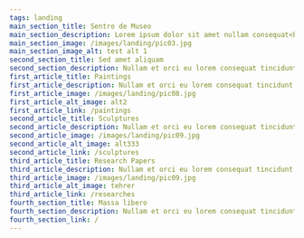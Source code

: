 ```yaml
---
tags: landing
main_section_title: Sentro de Museo
main_section_description: Lorem ipsum dolor sit amet nullam consequat<br /> sed veroeros. tempus adipiscing nulla.
main_section_image: /images/landing/pic03.jpg
main_section_image_alt: test alt 1
second_section_title: Sed amet aliquam
second_section_description: Nullam et orci eu lorem consequat tincidunt vivamus et sagittismagna sed nunc rhoncus condimentum sem. In efficitur ligula tate urna. Maecenas massa vel lacinia pellentesque lorem ipsum dolor. Nullam et orci eu lorem consequat tincidunt. Vivamus et sagittis libero. Nullam et orci eu lorem consequat tincidunt vivamus et sagittis magna sed nunc rhoncus condimentum sem. In efficitur ligula tate urna.
first_article_title: Paintings
first_article_description: Nullam et orci eu lorem consequat tincidunt vivamus et sagittis magna sed nunc rhoncus condimentum sem. In efficitur ligula tate urna. Maecenas massa sed magna lacinia magna pellentesque lorem ipsum dolor. Nullam et orci eu lorem consequat tincidunt. Vivamus et sagittis tempus.
first_article_image: /images/landing/pic08.jpg
first_article_alt_image: alt2
first_article_link: /paintings
second_article_title: Sculptures
second_article_description: Nullam et orci eu lorem consequat tincidunt vivamus et sagittis magna sed nunc rhoncus condimentum sem. In efficitur ligula tate urna. Maecenas massa sed magna lacinia magna pellentesque lorem ipsum dolor. Nullam et orci eu lorem consequat tincidunt. Vivamus et sagittis tempus.
second_article_image: /images/landing/pic09.jpg
second_article_alt_image: alt333
second_article_link: /sculptures
third_article_title: Research Papers
third_article_description: Nullam et orci eu lorem consequat tincidunt vivamus et sagittis magna sed nunc rhoncus condimentum sem. In efficitur ligula tate urna. Maecenas massa sed magna lacinia magna pellentesque lorem ipsum dolor. Nullam et orci eu lorem consequat tincidunt. Vivamus et sagittis tempus.
third_article_image: /images/landing/pic09.jpg
third_article_alt_image: tehrer
third_article_link: /researches
fourth_section_title: Massa libero
fourth_section_description: Nullam et orci eu lorem consequat tincidunt vivamus et sagittislibero. Mauris aliquet magna magna sed nunc rhoncus pharetra. Pellentesque condimentum sem. In efficitur ligula tate urna. Maecenas laoreet massa vel lacinia pellentesque lorem ipsum dolor. Nullam et orci eu lorem consequat tincidunt. Vivamus et sagittis libero. Mauris aliquet magna magna sed nunc rhoncus amet pharetra et feugiat tempus.
fourth_section_link: /
---
```

